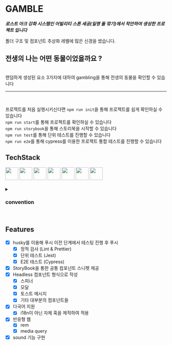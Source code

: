 # GAMBLE

**_로스트 아크 강화 시스템인 어빌리티 스톤 세공(일명 돌 깎기)에서 착안하여 생성한 프로젝트 입니다_**

폴더 구조 및 컴포넌트 추상화 레벨에 많은 신경을 썼습니다.

<h2>전생의 나는 어떤 동물이었을까요 ?</h2>
<br>
랜덤하게 생성된 요소 3가지에 대하여 gambling을 통해 전생의 동물을 확인할 수 있습니다

<hr><br>

프로젝트를 처음 실행시키신다면 `npm run init`을 통해 프로젝트를 쉽게 확인하실 수 있습니다<br>
`npm run start`를 통해 프로젝트를 확인하실 수 있습니다<br>
`npm run storybook`을 통해 스토리북을 시작할 수 있습니다<br>
`npm run test`를 통해 단위 테스트를 진행할 수 있습니다<br>
`npm run e2e`를 통해 cypress를 이용한 프로젝트 통합 테스트를 진행할 수 있습니다

## TechStack

<div>
  <img src="https://user-images.githubusercontent.com/82315118/209645740-10b5a4b9-adae-4b31-99f4-d0044815874f.png" width="40" height="40" />
  <img src="https://user-images.githubusercontent.com/82315118/209647084-c525618b-9083-42bb-87a0-a68bcd06481d.png" width="40" height="40" />
  <img src="https://user-images.githubusercontent.com/82315118/209645824-053823d7-d2c9-4826-8c57-c11f9ccab1d9.png" width="40" height="40" />
  <img src="https://user-images.githubusercontent.com/82315118/212472213-cdef876a-2a1c-45a0-bbf6-0711a41b7f9d.jpg" width="40" height="40" />
  <img src="https://user-images.githubusercontent.com/82315118/209647244-6a64e70c-e2f9-4a4e-a291-cbb781627519.png" width="40" height="40" />
  <img src="https://user-images.githubusercontent.com/82315118/209647209-f2931ed3-b736-4cb1-b525-65347e2b6e14.png" width="40" height="40" />
  <img src="https://user-images.githubusercontent.com/82315118/209647166-a36b57b5-61dc-4e08-8406-b8764eb9d940.png" width="40" height="40" />
</div>

<br>

<details>
  <summary>
    <h3>convention</h3>
  </summary>
    <h3>commit message</h3>
      
          Gitmoji를 사용하였습니다

          📦️ 패키지 설정
          ✨ 신규 기능
          ✅ 테스트 코드
          ♻️ 리팩터링
          📝 문서 작성
          🎨 스타일링
          🐛 오류 수정

<hr>

<h3>
  branch
</h3>

```
  label / author / main
```

ex) `feat` / `wj` / `set-up-project`

<hr>

<h3>
  interface & model
</h3>

```
`~Schema` : API response 모델

`~Props` : 컴포넌트 인터페이스

`~Type` : client-side 데이터 모델

상수: UPPER_CASE
컴포넌트, 타입: PascalCase
ETC: camelCase
```

<hr>

<h3>
  test
</h3>

```
describe('[domain] testFn', () => {
    it('expect Message', () => {})
});
```

</details>

<br>

## Features

- [x] husky를 이용해 푸시 이전 단계에서 테스팅 진행 후 푸시
  - [x] 정적 검사 (Lint & Prettier)
  - [x] 단위 테스트 (Jest)
  - [x] E2E 테스트 (Cypress)
- [x] StoryBook을 통한 공통 컴포넌트 스니펫 제공
- [x] Headless 컴포넌트 형식으로 작성
  - [x] 스피너
  - [x] 모달
  - [x] 토스트 메시지
  - [x] 기타 대부분의 컴포넌트들
- [x] 다국어 지원
  - [x] i18n이 아닌 자체 훅을 제작하여 적용
- [x] 반응형 웹
  - [x] rem
  - [x] media query
- [x] sound 기능 구현
